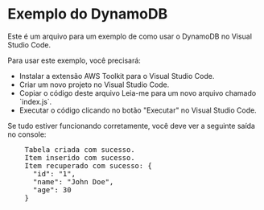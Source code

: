 
<html>
<head>
</head>
<body>
  <h1>Exemplo do DynamoDB</h1>
  <p>Este é um arquivo para um exemplo de como usar o DynamoDB no Visual Studio Code.</p>
  <p>Para usar este exemplo, você precisará:</p>
  <ul>
    <li>Instalar a extensão AWS Toolkit para o Visual Studio Code.</li>
    <li>Criar um novo projeto no Visual Studio Code.</li>
    <li>Copiar o código deste arquivo Leia-me para um novo arquivo chamado `index.js`.</li>
    <li>Executar o código clicando no botão "Executar" no Visual Studio Code.</li>
  </ul>
  <p>Se tudo estiver funcionando corretamente, você deve ver a seguinte saída no console:</p>
  <pre>
    Tabela criada com sucesso.
    Item inserido com sucesso.
    Item recuperado com sucesso: {
      "id": "1",
      "name": "John Doe",
      "age": 30
    }
  </pre>
</body>
</html>
